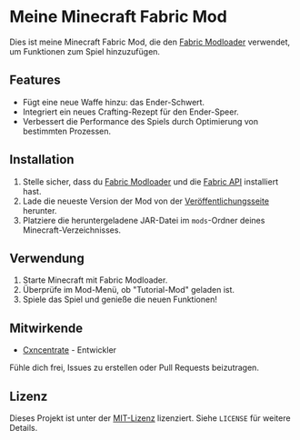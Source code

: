 # Meine Minecraft Fabric Mod

Dies ist meine Minecraft Fabric Mod, die den [Fabric Modloader](https://fabricmc.net/) verwendet, um Funktionen zum Spiel hinzuzufügen.

## Features

- Fügt eine neue Waffe hinzu: das Ender-Schwert.
- Integriert ein neues Crafting-Rezept für den Ender-Speer.
- Verbessert die Performance des Spiels durch Optimierung von bestimmten Prozessen.

## Installation

1. Stelle sicher, dass du [Fabric Modloader](https://fabricmc.net/) und die [Fabric API](https://modrinth.com/mod/fabric-api) installiert hast.
2. Lade die neueste Version der Mod von der [Veröffentlichungsseite](https://github.com/Niegoo11/Tutorial-Mod/releases) herunter.
3. Platziere die heruntergeladene JAR-Datei im `mods`-Ordner deines Minecraft-Verzeichnisses.

## Verwendung

1. Starte Minecraft mit Fabric Modloader.
2. Überprüfe im Mod-Menü, ob "Tutorial-Mod" geladen ist.
3. Spiele das Spiel und genieße die neuen Funktionen!

## Mitwirkende

- [Cxncentrate](https://github.com/Niegoo11) - Entwickler

Fühle dich frei, Issues zu erstellen oder Pull Requests beizutragen.

## Lizenz

Dieses Projekt ist unter der [MIT-Lizenz](https://opensource.org/licenses/MIT) lizenziert. Siehe `LICENSE` für weitere Details.
